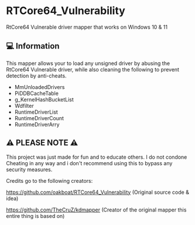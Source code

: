 # RTCore64_Vulnerability
RtCore64 Vulnerable driver mapper that works on Windows 10 & 11

## 💻 Information
This mapper allows your to load any unsigned driver by abusing the RtCore64 Vulnerable driver, while also cleaning the following to prevent detection by anti-cheats.
- MmUnloadedDrivers
- PiDDBCacheTable
- g_KernelHashBucketList
- Wdfilter
- RuntimeDriverList
- RuntimeDriverCount
- RuntimeDriverArry

## ⚠ PLEASE NOTE ⚠
This project was just made for fun and to educate others. I do not condone Cheating in any way and i don't recommend using this to bypass any security measures.

Credits go to the following creators:

https://github.com/oakboat/RTCore64_Vulnerability (Original source code & idea)

https://github.com/TheCruZ/kdmapper (Creator of the original mapper this entire thing is based on)

